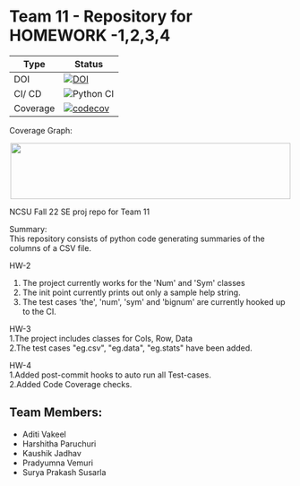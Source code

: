 # Team 11 - Repository for HOMEWORK -1,2,3,4


| Type | Status |
| ---------- | -------------------- |
| DOI | [![DOI](https://zenodo.org/badge/527815538.svg)](https://zenodo.org/badge/latestdoi/527815538) |
| CI/ CD | ![Python CI](https://github.com/Surya-06/SE-Proj22-Team11/actions/workflows/build-test.yaml/badge.svg) |
| Coverage | [![codecov](https://codecov.io/gh/Surya-06/SE-Proj22-Team11/branch/main/graph/badge.svg?token=LWOMLVX5O7)](https://codecov.io/gh/Surya-06/SE-Proj22-Team11) |

Coverage Graph:
<div align="center">
<img src="https://codecov.io/gh/Surya-06/SE-Proj22-Team11/branch/main/graphs/icicle.svg?token=LWOMLVX5O7" height="100" width="500"/>
</div>

NCSU Fall 22 SE proj repo for Team 11  

Summary:  
This repository consists of python code generating summaries of the columns of a CSV file.  

HW-2  
1. The project currently works for the 'Num' and 'Sym' classes  
2. The init point currently prints out only a sample help string.  
3. The test cases 'the', 'num', 'sym' and 'bignum' are currently hooked up to the CI.  

HW-3  
1.The project includes classes for Cols, Row, Data  
2.The test cases "eg.csv", "eg.data", "eg.stats" have been added.  


HW-4  
1.Added post-commit hooks to auto run all Test-cases.  
2.Added Code Coverage checks.  

## Team Members:
- Aditi Vakeel
- Harshitha Paruchuri
- Kaushik Jadhav
- Pradyumna Vemuri
- Surya Prakash Susarla
